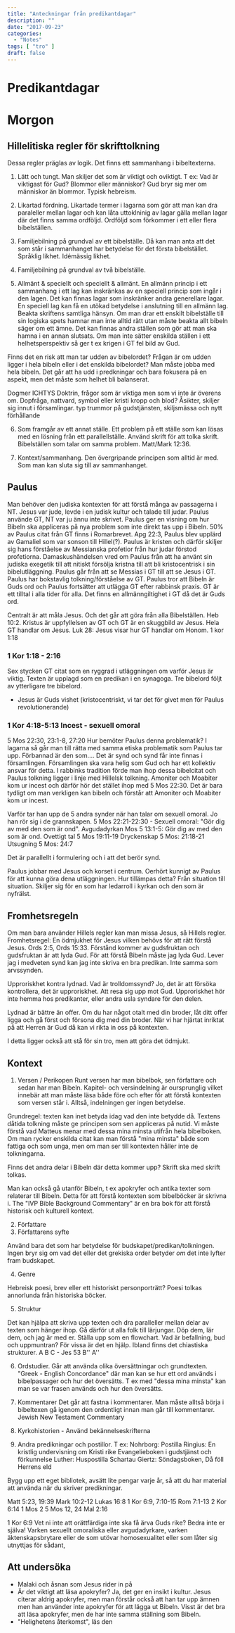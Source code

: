 ```yaml
---
title: "Anteckningar från predikantdagar"
description: ""
date: "2017-09-23"
categories:
  - "Notes"
tags: [ "tro" ]
draft: false
---
```


# Predikantdagar

# Morgon

## Hillelitiska regler för skrifttolkning

Dessa regler präglas av logik. Det finns ett sammanhang i bibeltexterna. 

1. Lätt och tungt. Man skiljer det som är viktigt och oviktigt. T ex: Vad är viktigast för Gud? Blommor eller människor? Gud bryr sig mer om människor än blommor. Typisk hebreism.

2. Likartad fördning. Likartade termer i lagarna som gör att man kan dra paraleller mellan lagar och kan låta uttoklninig av lagar gälla mellan lagar där det finns samma ordföljd. Ordföljd som förkommer i ett eller flera bibelställen.

3. Familjebilning på grundval av ett bibelställe.  Då kan man anta att det som står i sammanhanget har betydelse för det första bibelstället. Språklig likhet. Idémässig likhet.

4. Familjebilning på grundval av två bibelställe.

5. Allmänt & speciellt och speciellt & allmänt. En allmänn princip i ett sammanhang i ett lag kan inskränkas av en speciell princip som ingår i den lagen. Det kan finnas lagar som inskränker andra generellare lagar. En speciell lag kan få en utökad betydelse i anslutning till en allmänn lag. Beakta skriftens samtliga hänsyn. Om man drar ett enskilt bibelställe till sin logiska spets hamnar man inte alltid rätt utan måste beakta allt bibeln säger om ett ämne. Det kan finnas andra ställen som gör att man ska hamna i en annan slutsats. Om man inte sätter enskilda ställen i ett helhetsperspektiv så ger t ex krigen i GT fel bild av Gud.

Finns det en risk att man tar udden av bibelordet? Frågan är om udden ligger i hela bibeln eller i det enskilda bibelordet? Man måste jobba med hela bibeln. Det går att ha udd i predkningar och bara fokusera på en aspekt, men det måste som helhet bli balanserat.

Dogmer ICHTYS
Doktrin, frågor som är viktiga men som vi inte är överens om. Dopfråga, nattvard, symbol eller kristi kropp och blod?
Åsikter, skiljer sig innut i församlingar. typ trummor på gudstjänsten, skiljsmässa och nytt förhållande

6. Som framgår av ett annat ställe. Ett problem på ett ställe som kan lösas med en lösning från ett parallellställe. Använd skrift för att tolka skrift. Bibelställen som talar om samma problem. Matt/Mark 12:36.

7. Kontext/sammanhang. Den övergripande principen som alltid är med. Som man kan sluta sig till av sammanhanget.

## Paulus

Man behöver den judiska kontexten för att förstå många av passagerna i NT. Jesus var jude, levde i en judisk kultur och talade till judar. Paulus använde GT, NT var ju ännu inte skrivet. Paulus ger en visning om hur Bibeln ska appliceras på nya problem som inte direkt tas upp i Bibeln. 50% av Paulus citat från GT finns i Romarbrevet. Apg 22:3, Paulus blev upplärd av Gamaliel som var sonson till Hillel(?). Paulus är kristen och därför skiljer sig hans förståelse av Messianska profetior från hur judar förstod profetiorna. Damaskushändelsen vred om Paulus från att ha använt sin judiska exegetik till att nitiskt försölja kristna till att bli kristocentrisk i sin bibelutläggning. Paulus går från att se Messias i GT till att se Jesus i GT. Paulus har bokstavlig tolkning/förståelse av GT. Paulus tror att Bibeln är Guds ord och Paulus fortsätter att utlägga GT efter rabbinsk praxis. GT är ett tilltal i alla tider för alla. Det finns en allmänngiltighet i GT då det är Guds ord.

Centralt är att måla Jesus. Och det går att göra från alla Bibelställen. Heb 10:2. Kristus är uppfyllelsen av GT och GT är en skuggbild av Jesus. Hela GT handlar om Jesus. Luk 28: Jesus visar hur GT handlar om Honom. 1 kor 1:18

### 1 Kor 1:18 - 2:16
Sex stycken GT citat som en ryggrad i utläggningen om varför Jesus är viktig. Texten är upplagd som en predikan i en synagoga. Tre bibelord följt av ytterligare tre bibelord.

* Jesus är Guds vishet (kristocentriskt, vi tar det för givet men för Paulus revolutionerande)


### 1 Kor 4:18-5:13 Incest - sexuell omoral
5 Mos 22:30, 23:1-8, 27:20
Hur bemöter Paulus denna problematik? I lagarna så går man till rätta med samma etiska problematik som Paulus tar upp. Förbannad är den som.... Det är synd och synd får inte finnas i församlingen. Församlingen ska vara helig som Gud och har ett kollektiv ansvar för detta. I rabbinks tradition förde man ihop dessa bibelcitat och Paulus tolkning ligger i linje med Hillelsk tolkning. Amoniter och Moabiter kom ur incest och därför hör det stället ihop med 5 Mos 22:30. Det är bara tydligt om man verkligen kan bibeln och förstår att Amoniter och Moabiter kom ur incest.

Varför tar han upp de 5 andra synder när han talar om sexuell omoral. Jo han rör sig i de grannskapen. 5 Mos 22:21-22:30 - Sexuell omoral: "Gör dig av med den som är ond".
Avgudadyrkan Mos 5 13:1-5: Gör dig av med den som är ond.
Ovettigt tal 5 Mos 19:11-19
Dryckenskap 5 Mos: 21:18-21
Utsugning 5 Mos: 24:7

Det är parallellt i formulering och i att det berör synd.

Paulus jobbar med Jesus och korset i centrum. Oerhört kunnigt av Paulus för att kunna göra dena utläggningen. Hur tillämpas detta? Från situation till situation. Skiljer sig för en som har ledarroll i kyrkan och den som är nyfrälst.

## Fromhetsregeln

Om man bara använder Hillels regler kan man missa Jesus, så Hillels regler. Fromhetsregel: En ödmjukhet för Jesus vilken behövs för att rätt förstå Jesus. Ords 2:5, Ords 15:33. Förstånd kommer av gudsfruktan och gudsfruktan är att lyda Gud. För att förstå Bibeln måste jag lyda Gud. Lever jag i medveten synd kan jag inte skriva en bra predikan. Inte samma som arvssynden.

Upproriskhet kontra lydnad. Vad är trolldomssynd? Jo, det är att försöka kontrollera, det är upproriskhet. Att resa sig upp mot Gud. Upproriskhet hör inte hemma hos predikanter, eller andra usla syndare för den delen.

Lydnad är bättre än offer. Om du har något otalt med din broder, låt ditt offer ligga och gå först och försona dig med din broder. När vi har hjärtat inriktat på att Herren är Gud då kan vi rikta in oss på kontexten.

I detta ligger också att stå för sin tro, men att göra det ödmjukt.

## Kontext

1. Versen / Perikopen
Runt versen har man bibelbok, sen författare och sedan har man Bibeln. Kapitel- och versindelning är oursprunglig vilket innebär att man måste läsa både före och efter för att förstå kontexten som versen står i. Alltså, indelningen ger ingen betydelse.

Grundregel: texten kan inet betyda idag vad den inte betydde då. Textens dåtida tolkning måste ge principen som sen appliceras på nutid. Vi måste förstå vad Matteus menar med dessa mina minsta utifrån hela bibelboken. Om man rycker enskilda citat kan man förstå "mina minsta" både som fattiga och som unga, men om man ser till kontexten håller inte de tolkningarna.

Finns det andra delar i Bibeln där detta kommer upp? Skrift ska med skrift tolkas.

Man kan också gå utanför Bibeln, t ex apokryfer och antika texter som relaterar till Bibeln. Detta för att förstå kontexten som bibelböcker är skrivna i. The "IVP Bible Background Commentary" är en bra bok för att förstå historisk och kulturell kontext. 

2. Författare
3. Författarens syfte

Använd bara det som har betydelse för budskapet/predikan/tolkningen. Ingen bryr sig om vad det eller det grekiska order betyder *om* det inte lyfter fram budskapet.

4. Genre

Hebreisk poesi, brev eller ett historiskt personporträtt? Poesi tolkas annorlunda från historiska böcker.

5. Struktur

Det kan hjälpa att skriva upp texten och dra paralleller mellan delar av texten som hänger ihop. Gå därför ut alla folk till lärjungar. Döp dem, lär dem, och jag är med er. Ställa upp som en flowchart. Vad är befallning, bud och uppmuntran? För vissa är det en hjälp. Ibland finns det chiastiska strukturer.
A
    B
        C - Jes 53
    B''
A'' 

6. Ordstudier. Går att använda olika översättningar och grundtexten. "Greek - English Concordance" där man kan se hur ett ord används i bibelpassager och hur det översätts. T ex med "dessa mina minsta" kan man se var frasen används och hur den översätts.

7. Kommentarer
Det går att fastna i kommentarer. Man måste alltså börja i bibeltexen gå igenom den ordentligt innan man går till kommentarer.
Jewish New Testament Commentary

8. Kyrkohistorien - Använd bekännelseskrifterna

9. Andra predikningar och postillor.
T ex:
Nohrborg: Postilla
Ringius: En kristlig undervisning om Kristi rike
Evangelieboken i gudstjänst och förkunnelse
Luther: Huspostilla
Schartau
Giertz: Söndagsboken, Då föll Herrens eld

Bygg upp ett eget bibliotek, avsätt lite pengar varje år, så att du har material att använda när du skriver predikningar.

Matt 5:23, 19:39
Mark 10:2-12
Lukas 16:8
1 Kor 6:9, 7:10-15
Rom 7:1-13
2 Kor 6:14
1 Mos 2
5 Mos 12, 24
Mal 2:16

1 Kor 6:9
Vet ni inte att orättfärdiga inte ska få ärva Guds rike? Bedra inte er själva! Varken sexuellt omoraliska eller avgudadyrkare, varken äktenskapsbrytare eller de som utövar homosexualitet eller som låter sig utnyttjas för sådant,

## Att undersöka

* Malaki och åsnan som Jesus rider in på
* Är det viktigt att läsa apokryfer? Ja, det ger en insikt i kultur. Jesus citerar aldrig apokryfer, men man förstår också att han tar upp ämnen men han använder inte apokryfer för att lägga ut Bibeln. Visst är det bra att läsa apokryfer, men de har inte samma ställning som Bibeln.
* "Helighetens återkomst", läs den